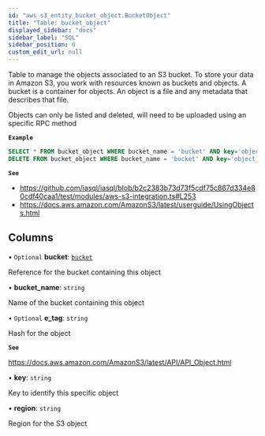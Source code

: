 ```yaml
---
id: "aws_s3_entity_bucket_object.BucketObject"
title: "Table: bucket_object"
displayed_sidebar: "docs"
sidebar_label: "SQL"
sidebar_position: 0
custom_edit_url: null
---
```


Table to manage the objects associated to an S3 bucket. To store your data in Amazon S3, you work with resources known as buckets and objects.
A bucket is a container for objects. An object is a file and any metadata that describes that file.

Objects can only be listed and deleted, will need to be uploaded using an specific RPC method

**`Example`**

```sql TheButton[Manage Bucket Objects]="Manage Bucket Objects"
SELECT * FROM bucket_object WHERE bucket_name = 'bucket' AND key='object_key';
DELETE FROM bucket_object WHERE bucket_name = 'bucket' AND key='object_key';
```

**`See`**

 - https://github.com/iasql/iasql/blob/b2c2383b73d73f5cdf75c867d334e80cdf40caa1/test/modules/aws-s3-integration.ts#L253
 - https://docs.aws.amazon.com/AmazonS3/latest/userguide/UsingObjects.html

## Columns

• `Optional` **bucket**: [`bucket`](aws_s3_entity_bucket.Bucket.md)

Reference for the bucket containing this object

• **bucket\_name**: `string`

Name of the bucket containing this object

• `Optional` **e\_tag**: `string`

Hash for the object

**`See`**

https://docs.aws.amazon.com/AmazonS3/latest/API/API_Object.html

• **key**: `string`

Key to identify this specific object

• **region**: `string`

Region for the S3 object
